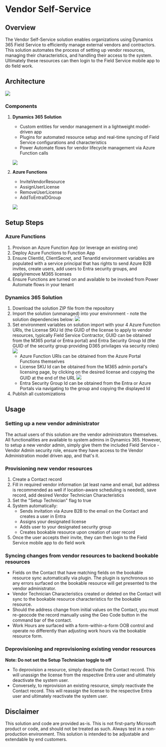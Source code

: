 # Vendor Self-Service

## Overview
The Vendor Self-Service solution enables organizations using Dynamics 365 Field Service to efficiently manage external vendors and contractors. This solution automates the process of setting up vendor resources, managing their characteristics, and handling their access to the system. Ultimately these resources can then login to the Field Service mobile app to do field work.

## Architecture
![](Images/architecture.png)

### Components
1. **Dynamics 365 Solution**
   - Custom entities for vendor management in a lightweight model-driven app
   - Plugins for automated resource setup and real-time syncing of Field Service configurations and characteristics
   - Power Automate flows for vendor lifecycle management via Azure Function calls
   
   ![](Images/solutioncomponents.png)

2. **Azure Functions**
   - InviteVendorResource
   - AssignUserLicense
   - RemoveUserLicense
   - AddToEntraIDGroup

   ![](Images/azurefunctions.png)

## Setup Steps

### Azure Functions
1. Provison an Azure Function App (or leverage an existing one)
2. Deploy Azure Functions to Function App
3. Ensure ClientId, ClientSecret, and TenantId environment variables are populated with a service principal that has rights to send Azure B2B invites, create users, add users to Entra security groups, and apply/remove M365 licenses
4. Ensure Functions are turned on and available to be invoked from Power Automate flows in your tenant

### Dynamics 365 Solution
1. Download the solution ZIP file from the repository
2. Import the solution (unmanaged) into your environment - note the solution dependencies below:
![](Images/dependencies.png)
3. Set environment variables on solution import with your 4 Azure Function URIs, the License SKU Id (the GUID of the license to apply to vendor resources, typically Field Service Contractor, GUID can be obtained from the M365 portal or Entra portal) and Entra Security Group Id (the GUID of the security group providing D365 privilages via security roles)
   ![](Images/solutionvariables.png)
   - Azure Function URIs can be obtained from the Azure Portal Functions themselves
   - License SKU Id can be obtained from the M365 admin portal's licensing page, by clicking on the desired license and copying the GUID at the end of the URL
     ![](Images/licenseid.png)
   - Entra Security Group Id can be obtained from the Entra or Azure Portals via navigating to the group and copying the displayed Id
4. Publish all customizations

## Usage

### Setting up a new vendor administrator
The actual users of this solution are the vendor administrators themselves. All functionalities are available to system admins in Dynamics 365. However, to setup a new vendor admin, simply give them the included Field Service - Vendor Admin security role, ensure they have access to the Vendor Administration model driven app, and that's it.

### Provisioning new vendor resources
1. Create a Contact record
2. Fill in required vendor information (at least name and email, but address is recommended as well if location-aware scheduling is needed), save record, add desired Vendor Technician Characteristics
3. Set the "Setup Technician" flag to true
4. System automatically:
   - Sends invitation via Azure B2B to the email on the Contact and creates a user in Entra
   - Assigns your designated license
   - Adds user to your designated security group
   - Creates bookable resource upon creation of user record
5. Once the user accepts their invite, they can then login to the Field Service mobile app to do field work

### Syncing changes from vendor resources to backend bookable resources
- Fields on the Contact that have matching fields on the bookable resource sync automatically via plugin. The plugin is synchronous so any errors surfaced on the bookable resource will get presented to the vendor administrator.
- Vendor Technician Characteristics created or deleted on the Contact will sync to the bookable resource characteristics for the bookable resource.
- Should the address change from initial values on the Contact, you must re-geocode the record manually using the Geo Code button in the command bar of the contact.
- Work Hours are surfaced with a form-within-a-form OOB control and operate no differently than adjusting work hours via the bookable resource form.

### Deprovisioning and reprovisioning existing vendor resources
**Note: Do not set the Setup Technician toggle to off**
- To deprovision a resource, simply deactivate the Contact record. This will unassign the license from the respective Entra user and ultimately deactivate the system user.
- Conversely, to reprovision an existing resource, simply reactivate the Contact record. This will reassign the license to the respective Entra user and ultimately reactivate the system user.

## Disclaimer

This solution and code are provided as-is. This is not first-party Microsoft product or code, and should not be treated as such. Always test in a non-production environment. This solution is intended to be adjustable and extendable by end customers.
